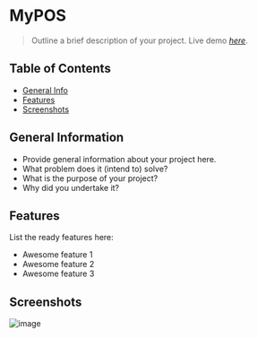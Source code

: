 # MyPOS 
> Outline a brief description of your project.
> Live demo [_here_](https://www.example.com). <!-- If you have the project hosted somewhere, include the link here. -->

## Table of Contents
* [General Info](#general-information)
* [Features](#features)
* [Screenshots](#screenshots)


## General Information
- Provide general information about your project here.
- What problem does it (intend to) solve?
- What is the purpose of your project?
- Why did you undertake it?
<!-- You don't have to answer all the questions - just the ones relevant to your project. -->


## Features
List the ready features here:
- Awesome feature 1
- Awesome feature 2
- Awesome feature 3


## Screenshots
![image](https://ibb.co/q5mxCQZ.jpg)

